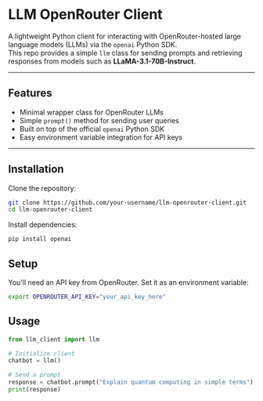 # LLM OpenRouter Client

A lightweight Python client for interacting with OpenRouter-hosted large language models (LLMs) via the `openai` Python SDK.  
This repo provides a simple `llm` class for sending prompts and retrieving responses from models such as **LLaMA-3.1-70B-Instruct**.

---

## Features

- Minimal wrapper class for OpenRouter LLMs
- Simple `prompt()` method for sending user queries
- Built on top of the official `openai` Python SDK
- Easy environment variable integration for API keys

---

## Installation

Clone the repository:

```bash
git clone https://github.com/your-username/llm-openrouter-client.git
cd llm-openrouter-client
```

Install dependencies:

```bash
pip install openai
```

## Setup

You'll need an API key from OpenRouter.
Set it as an environment variable:

```bash
export OPENROUTER_API_KEY="your_api_key_here"
```

## Usage

```python
from llm_client import llm

# Initialize client
chatbot = llm()

# Send a prompt
response = chatbot.prompt("Explain quantum computing in simple terms")
print(response)
```
